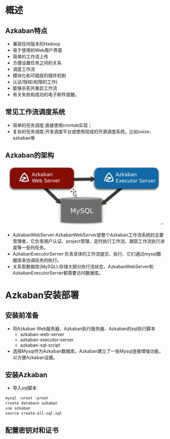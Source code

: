 # 概述

## Azkaban特点

* 兼容任何版本的Hadoop
* 易于使用的Web用户界面
* 简单的工作流上传
* 方便设置任务之间的关系
* 调度工作流
* 模块化和可插拔的插件机制
* 认证/授权(权限的工作)
* 能够杀死并重启工作流
* 有关失败和成功的电子邮件提醒。

## 常见工作流调度系统

* 简单的任务调度:直接使用crontab实现；
* 复杂的任务调度:开发调度平台或使用现成的开源调度系统，比如ooize、azkaban等

## Azkaban的架构

![azkaban架构图](./img/azkaban架构图.jpg)

* AzkabanWebServer:AzkabanWebServer是整个Azkaban工作流系统的主要管理者，它负责用户认证、project管理、定时执行工作流、跟踪工作流执行进度等一些列任务。
* AzkabanExecutorServer:负责具体的工作流提交、执行、它们通过mysql数据库来协调任务的执行。
* 关系型数据库(MySQL):存储大部分执行流状态，AzkabanWebServer和AzkabanExecutorServer都需要访问数据库。

# Azkaban安装部署

## 安装前准备

* 将Azkaban Web服务器、Azkaban执行服务器、Azkaban的sql执行脚本
  * azkaban-web-server
  * azkaban-executor-server
  * azkaban-sql-script
* 选择Mysql作为Azkaban数据库，Azkaban建立了一些Mysql连接增强功能，以方便Azkaban设置。

## 安装Azkaban

* 导入sql脚本

```shell
mysql -uroot -proot
create database azkaban
use azkaban
source create-all-sql.sql
```

## 配置密钥对和证书

```

```



